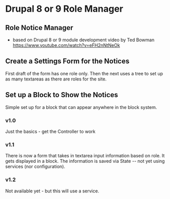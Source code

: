 # Drupal 8 or 9 Role Manager  

## Role Notice Manager  
- based on Drupal 8 or 9 module development video by Ted Bowman  
https://www.youtube.com/watch?v=eFH2nNtNeOk  

## Create a Settings Form for the Notices  
First draft of the form has one role only.  Then the next uses a tree to set up as many textareas as there are roles for the site.

## Set up a Block to Show the Notices 
Simple set up for a block that can appear anywhere in the block system.  

### v1.0
Just the basics - get the Controller to work

### v1.1
There is now a form that takes in textarea input information based on role.  It gets displayed in a block. The information is saved via State -- not yet using services (nor configuration).

### v1.2
Not available yet - but this will use a service.
